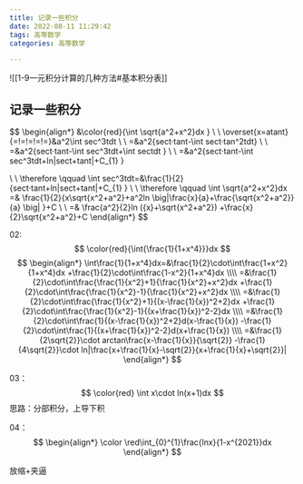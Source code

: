 ```yaml
---
title: 记录一些积分
date: 2022-08-11 11:29:42
tags: 高等数学
categories: 高等数学

---
```


<head>
    <script src="https://cdn.mathjax.org/mathjax/latest/MathJax.js?config=TeX-AMS-MML_HTMLorMML" type="text/javascript"></script>
    <script type="text/x-mathjax-config">
        MathJax.Hub.Config({
            tex2jax: {
            skipTags: ['script', 'noscript', 'style', 'textarea', 'pre'],
            inlineMath: [['$','$']]
            }
        });
    </script>
</head>

![[1-9一元积分计算的几种方法#基本积分表]]

## 记录一些积分

$$
\begin{align*}
&\color{red}{\int \sqrt{a^2+x^2}dx }
\\
\\
\overset{x=atant}{=\!=\!=\!=\!=}&a^2\int sec^3tdt
\\
\\
=&a^2\{sect·tant-\int sect·tan^2tdt\}
\\
\\
=&a^2\{sect·tant-\int sec^3tdt+\int sectdt \}
\\
\\
=&a^2\{sect·tant-\int sec^3tdt+ln|sect+tant|+C_{1} \}

\\
\\
\therefore \qquad \int sec^3tdt=&\frac{1}{2}\{sect·tant+ln|sect+tant|+C_{1} \}
\\
\\
\therefore \qquad \int \sqrt{a^2+x^2}dx =&
\frac{1}{2}\{x\sqrt{x^2+a^2}+a^2ln \big|\frac{x}{a}+\frac{\sqrt{x^2+a^2}}{a} \big| \}+C
\\
\\
 =&
\frac{a^2}{2}ln ({x}+\sqrt{x^2+a^2}) +\frac{x}{2}\sqrt{x^2+a^2}+C
\end{align*}
$$

02:
$$
\color{red}{\int{\frac{1}{1+x^4}}}dx
$$
$$
\begin{align*}
\int\frac{1}{1+x^4}dx=&\frac{1}{2}\cdot\int\frac{1+x^2}{1+x^4}dx
+\frac{1}{2}\cdot\int\frac{1-x^2}{1+x^4}dx
\\\\
=&\frac{1}{2}\cdot\int\frac{\frac{1}{x^2}+1}{\frac{1}{x^2}+x^2}dx
+\frac{1}{2}\cdot\int\frac{\frac{1}{x^2}-1}{\frac{1}{x^2}+x^2}dx
\\\\
=&\frac{1}{2}\cdot\int\frac{\frac{1}{x^2}+1}{(x-\frac{1}{x})^2+2}dx
+\frac{1}{2}\cdot\int\frac{\frac{1}{x^2}-1}{(x+\frac{1}{x})^2-2}dx
\\\\
=&\frac{1}{2}\cdot\int\frac{1}{(x-\frac{1}{x})^2+2}d(x-\frac{1}{x})
-\frac{1}{2}\cdot\int\frac{1}{(x+\frac{1}{x})^2-2}d(x+\frac{1}{x})
\\\\
=&\frac{1}{2\sqrt{2}}\cdot arctan\frac{x-\frac{1}{x}}{\sqrt{2}}
-\frac{1}{4\sqrt{2}}\cdot ln|\frac{x+\frac{1}{x}-\sqrt{2}}{x+\frac{1}{x}+\sqrt{2}}|
\end{align*}
$$

03：
$$
\color{red} \int x\cdot ln(x+1)dx
$$
思路：分部积分，上导下积

04：
$$
\begin{align*}
\color \red\int_{0}^{1}\frac{lnx}{1-x^{2021}}dx
\end{align*}
$$

放缩+夹逼
